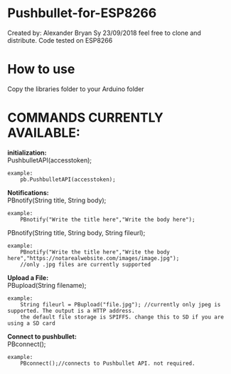 # Pushbullet-for-ESP8266
Created by: Alexander Bryan Sy 23/09/2018
feel free to clone and distribute.
Code tested on ESP8266
# How to use
Copy the libraries folder to your Arduino folder

# COMMANDS CURRENTLY AVAILABLE:
 **initialization:**  
    PushbulletAPI(accesstoken);
        
	example:  
		pb.PushbulletAPI(accesstoken);

 **Notifications:**  
    PBnotify(String title, String body);
    
	example:  
		PBnotify("Write the title here","Write the body here");  

PBnotify(String title, String body, String fileurl);
    
	example:  
		PBnotify("Write the title here","Write the body here","https://notarealwebsite.com/images/image.jpg"); 
		//only .jpg files are currently supported

**Upload a File:**  
    PBupload(String filename);
        
	example:  
		String fileurl = PBupload("file.jpg"); //currently only jpeg is supported. The output is a HTTP address. 
		the default file storage is SPIFFS. change this to SD if you are using a SD card

**Connect to pushbullet:**  
	PBconnect();
	
	example:  
		PBconnect();//connects to Pushbullet API. not required.
